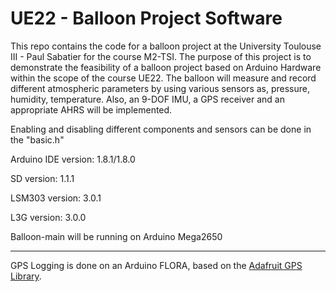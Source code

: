 # UE22 - Balloon Project Software
This repo contains the code for a balloon project at the University Toulouse III - Paul Sabatier for the course M2-TSI. The purpose of this project is to demonstrate the feasibility of a balloon project based on Arduino Hardware within the scope of the course UE22. The balloon will measure and record different atmospheric parameters by using various sensors as, pressure, humidity, temperature. Also, an 9-DOF IMU, a GPS receiver and an appropriate AHRS will be implemented.

Enabling and disabling different components and sensors can be done in the "basic.h"

Arduino IDE version: 1.8.1/1.8.0

SD version: 1.1.1

LSM303 version: 3.0.1

L3G version: 3.0.0

Balloon-main will be running on Arduino Mega2650

---

GPS Logging is done on an Arduino FLORA, based on the [Adafruit GPS Library](https://github.com/adafruit/Adafruit_GPS).
